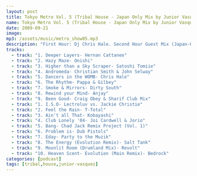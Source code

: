 ```yaml
---
layout: post
title: Tokyo Metro Vol. 5 (Tribal House - Japan Only Mix by Junior Vasquez!)
name: Tokyo Metro Vol. 5 (Tribal House - Japan Only Mix by Junior Vasquez!)
date: 2009-09-21
image: 
mp3: /assets/music/metro_show05.mp3
description: "First Hour: Dj Chris Hale. Second Hour Guest Mix (Japan-Only mix by Junior Vasquez)"
tracks: 
  - track: "1. Deeper Layers- Hernan Cattaneo"
  - track: "2. Hazy Maze- Onishi"
  - track: "3. Higher than a Sky Scraper- Satoshi Tomiie"
  - track: "4. Andromeda- Christian Smith & John Selway"
  - track: "5. Dancers in the WOMB- Chris Hale"
  - track: "6. The Rhythm- Pappa & Gilbey"
  - track: "7. Smoke & Mirrors- Dirty South"
  - track: "8. Rewind your Mind- Anjay"
  - track: "9. Been Good- Craig Obey & Sharif Club Mix"
  - track: "1. I.S.O- Lectroluv vs. Jackie Christie"
  - track: "2. Feel the Rain- T-Total"
  - track: "3. Ain't all That- Kobayashi"
  - track: "4. Club Lonely '04- Joi Cardwell & Jorio"
  - track: "5. Bang- Chad Jack Remix Project (Vol. 1)"
  - track: "6. Problem is- Dub Pistols"
  - track: "7. Eday- Party to the Muzik"
  - track: "8. The Energy (Evolution Remix)- Salt Tank"
  - track: "9. Moonlit Room (Drumland Mix)- Revolt"
  - track: "10. Heaven Scent- Evolution (Main Remix)- Bedrock"
categories: [podcast]
tags: [tribal,house,junior-vasquez]
---
```

